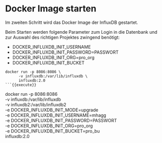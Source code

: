 # Docker Image starten

Im zweiten Schritt wird das Docker Image der InfluxDB gestartet.

Beim Starten werden folgende Parameter zum Login in die Datenbank und zur Auswahl des richtigen Projektes zwingend benötigt:
 - DOCKER_INFLUXDB_INIT_USERNAME
 - DOCKER_INFLUXDB_INIT_PASSWORD=PASSWORT
 - DOCKER_INFLUXDB_INIT_ORG=pro_org
 - DOCKER_INFLUXDB_INIT_BUCKET


```
docker run -p 8086:8086 \
      -v influxdb:/var/lib/influxdb \
      influxdb:2.0
```{{execute}}

```
docker run -p 8086:8086 \
      -v influxdb:/var/lib/influxdb \
      -v influxdb2:/var/lib/influxdb2 \
      -e DOCKER_INFLUXDB_INIT_MODE=upgrade \
      -e DOCKER_INFLUXDB_INIT_USERNAME=mhagg \
      -e DOCKER_INFLUXDB_INIT_PASSWORD=PASSWORT \
      -e DOCKER_INFLUXDB_INIT_ORG=pro_org \
      -e DOCKER_INFLUXDB_INIT_BUCKET=pro_bu \
      influxdb:2.0
```{{execute}}